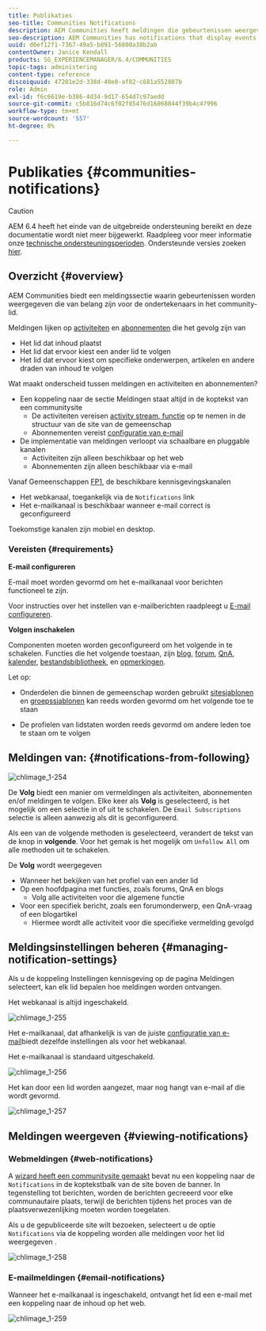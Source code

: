 ```yaml
---
title: Publikaties
seo-title: Communities Notifications
description: AEM Communities heeft meldingen die gebeurtenissen weergeven die van belang zijn voor het aanmeldingscommunity-lid
seo-description: AEM Communities has notifications that display events of interest to the signed-in community member
uuid: d6ef12f1-7367-49a5-b891-56800a38b2ab
contentOwner: Janice Kendall
products: SG_EXPERIENCEMANAGER/6.4/COMMUNITIES
topic-tags: administering
content-type: reference
discoiquuid: 47201e2d-338d-40e0-af82-c681a552807b
role: Admin
exl-id: f6c6619e-b386-4d34-9d17-654d7c97aedd
source-git-commit: c5b816d74c6f02f85476d16868844f39b4c47996
workflow-type: tm+mt
source-wordcount: '557'
ht-degree: 0%

---
```


# Publikaties {#communities-notifications}

>[!CAUTION]
>
>AEM 6.4 heeft het einde van de uitgebreide ondersteuning bereikt en deze documentatie wordt niet meer bijgewerkt. Raadpleeg voor meer informatie onze [technische ondersteuningsperioden](https://helpx.adobe.com/support/programs/eol-matrix.html). Ondersteunde versies zoeken [hier](https://experienceleague.adobe.com/docs/).

## Overzicht {#overview}

AEM Communities biedt een meldingssectie waarin gebeurtenissen worden weergegeven die van belang zijn voor de ondertekenaars in het community-lid.

Meldingen lijken op [activiteiten](essentials-activities.md) en [abonnementen](subscriptions.md) die het gevolg zijn van

* Het lid dat inhoud plaatst
* Het lid dat ervoor kiest een ander lid te volgen
* Het lid dat ervoor kiest om specifieke onderwerpen, artikelen en andere draden van inhoud te volgen

Wat maakt onderscheid tussen meldingen en activiteiten en abonnementen?

* Een koppeling naar de sectie Meldingen staat altijd in de koptekst van een communitysite
   * De activiteiten vereisen [activity stream, functie](functions.md#activity-stream-function) op te nemen in de structuur van de site van de gemeenschap
   * Abonnementen vereist [configuratie van e-mail](email.md)
* De implementatie van meldingen verloopt via schaalbare en pluggable kanalen
   * Activiteiten zijn alleen beschikbaar op het web
   * Abonnementen zijn alleen beschikbaar via e-mail

Vanaf Gemeenschappen [FP1](deploy-communities.md#latestfeaturepack), de beschikbare kennisgevingskanalen

* Het webkanaal, toegankelijk via de `Notifications` link
* Het e-mailkanaal is beschikbaar wanneer e-mail correct is geconfigureerd

Toekomstige kanalen zijn mobiel en desktop.

### Vereisten {#requirements}

**E-mail configureren**

E-mail moet worden gevormd om het e-mailkanaal voor berichten functioneel te zijn.

Voor instructies over het instellen van e-mailberichten raadpleegt u [E-mail configureren](analytics.md).

**Volgen inschakelen**

Componenten moeten worden geconfigureerd om het volgende in te schakelen. Functies die het volgende toestaan, zijn [blog](blog-feature.md), [forum](forum.md), [QnA](working-with-qna.md), [kalender](calendar.md), [bestandsbibliotheek](file-library.md), en [opmerkingen](comments.md).

Let op:

* Onderdelen die binnen de gemeenschap worden gebruikt [sitesjablonen](sites.md) en [groepssjablonen](tools-groups.md) kan reeds worden gevormd om het volgende toe te staan

* De profielen van lidstaten worden reeds gevormd om andere leden toe te staan om te volgen

## Meldingen van: {#notifications-from-following}

![chlimage_1-254](assets/chlimage_1-254.png)

De **Volg** biedt een manier om vermeldingen als activiteiten, abonnementen en/of meldingen te volgen. Elke keer als **Volg** is geselecteerd, is het mogelijk om een selectie in of uit te schakelen. De `Email Subscriptions` selectie is alleen aanwezig als dit is geconfigureerd.

Als een van de volgende methoden is geselecteerd, verandert de tekst van de knop in **volgende**. Voor het gemak is het mogelijk om `Unfollow All` om alle methoden uit te schakelen.

De **Volg** wordt weergegeven

* Wanneer het bekijken van het profiel van een ander lid
* Op een hoofdpagina met functies, zoals forums, QnA en blogs
   * Volg alle activiteiten voor die algemene functie
* Voor een specifiek bericht, zoals een forumonderwerp, een QnA-vraag of een blogartikel
   * Hiermee wordt alle activiteit voor die specifieke vermelding gevolgd

## Meldingsinstellingen beheren {#managing-notification-settings}

Als u de koppeling Instellingen kennisgeving op de pagina Meldingen selecteert, kan elk lid bepalen hoe meldingen worden ontvangen.

Het webkanaal is altijd ingeschakeld.

![chlimage_1-255](assets/chlimage_1-255.png)

Het e-mailkanaal, dat afhankelijk is van de juiste [configuratie van e-mail](email.md)biedt dezelfde instellingen als voor het webkanaal.

Het e-mailkanaal is standaard uitgeschakeld.

![chlimage_1-256](assets/chlimage_1-256.png)

Het kan door een lid worden aangezet, maar nog hangt van e-mail af die wordt gevormd.

![chlimage_1-257](assets/chlimage_1-257.png)

## Meldingen weergeven {#viewing-notifications}

### Webmeldingen {#web-notifications}

A [wizard heeft een communitysite gemaakt](sites-console.md) bevat nu een koppeling naar de `Notifications` in de koptekstbalk van de site boven de banner. In tegenstelling tot berichten, worden de berichten gecreeerd voor elke communautaire plaats, terwijl de berichten tijdens het proces van de plaatsverwezenlijking moeten worden toegelaten.

Als u de gepubliceerde site wilt bezoeken, selecteert u de optie `Notifications` via de koppeling worden alle meldingen voor het lid weergegeven .

![chlimage_1-258](assets/chlimage_1-258.png)

### E-mailmeldingen {#email-notifications}

Wanneer het e-mailkanaal is ingeschakeld, ontvangt het lid een e-mail met een koppeling naar de inhoud op het web.

![chlimage_1-259](assets/chlimage_1-259.png)
